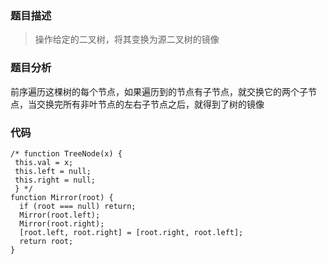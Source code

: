 ### 题目描述
> 操作给定的二叉树，将其变换为源二叉树的镜像

### 题目分析
前序遍历这棵树的每个节点，如果遍历到的节点有子节点，就交换它的两个子节点，当交换完所有非叶节点的左右子节点之后，就得到了树的镜像

### 代码
```
/* function TreeNode(x) {
 this.val = x;
 this.left = null;
 this.right = null;
 } */
function Mirror(root) {
  if (root === null) return;
  Mirror(root.left);
  Mirror(root.right);
  [root.left, root.right] = [root.right, root.left];
  return root;
}
```
